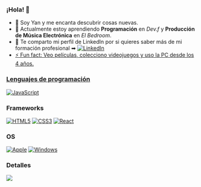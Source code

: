 ### ¡Hola! 🚀

<!--
**YandreGT/yandregt** is a ✨ _special_ ✨ repository because its `README.md` (this file) appears on your GitHub profile.

Here are some ideas to get you started:

- 🔭 I’m currently working on ...
- 🌱 I’m currently learning ...
- 👯 I’m looking to collaborate on ...
- 🤔 I’m looking for help with ...
- 💬 Ask me about ...
- 📫 How to reach me: ...
- 😄 Pronouns: ...
- ⚡ Fun fact: ...
-->
- 🔭 Soy Yan y me encanta descubrir cosas nuevas.
- 🌱 Actualmente estoy aprendiendo **Programación** en _Dev.f_ y **Producción de Música Electrónica** en _El Bedroom_. 
- 💼 Te comparto mi perfil de LinkedIn por si quieres saber más de mi formación profesional ➡ <a href="https://www.linkedin.com/in/yandregt/">
   <img src="https://camo.githubusercontent.com/8fdc1cc04c29ee0548aa86f0c3d3ca9b4e1736b51e60dbf94baf4f8aa37f411a/68747470733a2f2f696d672e736869656c64732e696f2f62616467652f4c696e6b6564496e2d626c75653f7374796c653d666c61742d737175617265266c6f676f3d6c696e6b6564696e" alt="LinkedIn" data-canonical-src="https://img.shields.io/badge/LinkedIn-blue?style=flat-square&amp;logo=linkedin" style="max-width: 100%;"> 
- ⚡ Fun fact: Veo películas, colecciono videojuegos  y uso la PC desde los 4 años.
### Lenguajes de programación
[![JavaScript](https://img.shields.io/badge/javascript-black?style=for-the-badge&logo=javascript)](https://github.com/yandregt)
   
### Frameworks
[![HTML5](https://img.shields.io/badge/html-black?style=for-the-badge&logo=html5)](https://hub.docker.com/u/yandregt)
[![CSS3](https://img.shields.io/badge/css-black?style=for-the-badge&logo=css3)](https://hub.docker.com/u/yandregt)
[![React](https://img.shields.io/badge/react-black?style=for-the-badge&logo=react)](https://github.com/yandregt)

### OS
[![Apple](https://img.shields.io/badge/apple-black?style=for-the-badge&logo=Apple)](https://github.com/yandregt)
[![Windows](https://img.shields.io/badge/Windows-black?style=for-the-badge&logo=Windows)](https://github.com/yandregt)   
   
### Detalles
![](http://github-profile-summary-cards.vercel.app/api/cards/profile-details?username=yandregt&theme=transparent)

